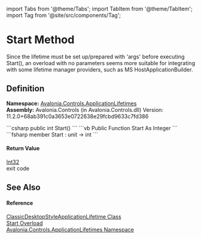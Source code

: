 import Tabs from '@theme/Tabs'; 
import TabItem from '@theme/TabItem'; 
import Tag from '@site/src/components/Tag'; 

# Start Method


Since the lifetime must be set up/prepared with 'args' before executing Start(), an overload with no parameters seems more suitable for integrating with some lifetime manager providers, such as MS HostApplicationBuilder.



## Definition
**Namespace:** <a href="N_Avalonia_Controls_ApplicationLifetimes">Avalonia.Controls.ApplicationLifetimes</a>  
**Assembly:** Avalonia.Controls (in Avalonia.Controls.dll) Version: 11.2.0+68ab391c0a3653e0722638e29fcbd9633c7fd386

<Tabs groupId="api-code-preview">
<TabItem value="csharp" label="C#">
```csharp
public int Start()
```
</TabItem>
<TabItem value="vb" label="VB">
```vb
Public Function Start As Integer
```
</TabItem>
<TabItem value="fsharp" label="F#">
```fsharp
member Start : unit -> int 
```
</TabItem>
</Tabs>



#### Return Value
<a href="https://learn.microsoft.com/dotnet/api/system.int32" target="_blank" rel="noopener noreferrer">Int32</a>  
exit code

## See Also


#### Reference
<a href="T_Avalonia_Controls_ApplicationLifetimes_ClassicDesktopStyleApplicationLifetime">ClassicDesktopStyleApplicationLifetime Class</a>  
<a href="Overload_Avalonia_Controls_ApplicationLifetimes_ClassicDesktopStyleApplicationLifetime_Start">Start Overload</a>  
<a href="N_Avalonia_Controls_ApplicationLifetimes">Avalonia.Controls.ApplicationLifetimes Namespace</a>  

